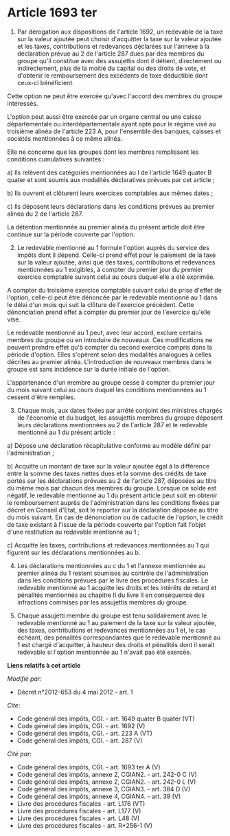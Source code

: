 # Article 1693 ter

1. Par dérogation aux dispositions de l'article 1692, un redevable de la taxe sur la valeur ajoutée peut choisir d'acquitter
la taxe sur la valeur ajoutée et les taxes, contributions et redevances déclarées sur l'annexe à la déclaration prévue au 2
de l'article 287 dues par des membres du groupe qu'il constitue avec des assujettis dont il détient, directement ou
indirectement, plus de la moitié du capital ou des droits de vote, et d'obtenir le remboursement des excédents de taxe
déductible dont ceux-ci bénéficient. 

Cette option ne peut être exercée qu'avec l'accord des membres du groupe intéressés. 

L'option peut aussi être exercée par un organe central ou une caisse départementale ou interdépartementale ayant opté pour le
régime visé au troisième alinéa de l'article 223 A, pour l'ensemble des banques, caisses et sociétés mentionnées à ce même
alinéa. 

Elle ne concerne que les groupes dont les membres remplissent les conditions cumulatives suivantes : 

a) Ils relèvent des catégories mentionnées au I de l'article 1649 quater B quater et sont soumis aux modalités déclaratives
prévues par cet article ; 

b) Ils ouvrent et clôturent leurs exercices comptables aux mêmes dates ; 

c) Ils déposent leurs déclarations dans les conditions prévues au premier alinéa du 2 de l'article 287. 

La détention mentionnée au premier alinéa du présent article doit être continue sur la période couverte par l'option. 

2. Le redevable mentionné au 1 formule l'option auprès du service des impôts dont il dépend. Celle-ci prend effet pour le
paiement de la taxe sur la valeur ajoutée, ainsi que des taxes, contributions et redevances mentionnées au 1 exigibles, à
compter du premier jour du premier exercice comptable suivant celui au cours duquel elle a été exprimée. 

A compter du troisième exercice comptable suivant celui de prise d'effet de l'option, celle-ci peut être dénoncée par le
redevable mentionné au 1 dans le délai d'un mois qui suit la clôture de l'exercice précédent. Cette dénonciation prend effet
à compter du premier jour de l'exercice qu'elle vise. 

Le redevable mentionné au 1 peut, avec leur accord, exclure certains membres du groupe ou en introduire de nouveaux. Ces
modifications ne peuvent prendre effet qu'à compter du second exercice compris dans la période d'option. Elles s'opèrent
selon des modalités analogues à celles décrites au premier alinéa. L'introduction de nouveaux membres dans le groupe est sans
incidence sur la durée initiale de l'option. 

L'appartenance d'un membre au groupe cesse à compter du premier jour du mois suivant celui au cours duquel les conditions
mentionnées au 1 cessent d'être remplies. 

3. Chaque mois, aux dates fixées par arrêté conjoint des ministres chargés de l'économie et du budget, les assujettis membres
du groupe déposent leurs déclarations mentionnées au 2 de l'article 287 et le redevable mentionné au 1 du présent article : 

a) Dépose une déclaration récapitulative conforme au modèle défini par l'administration ; 

b) Acquitte un montant de taxe sur la valeur ajoutée égal à la différence entre la somme des taxes nettes dues et la somme
des crédits de taxe portés sur les déclarations prévues au 2 de l'article 287, déposées au titre du même mois par chacun des
membres du groupe. Lorsque ce solde est négatif, le redevable mentionné au 1 du présent article peut soit en obtenir le
remboursement auprès de l'administration dans les conditions fixées par décret en Conseil d'Etat, soit le reporter sur la
déclaration déposée au titre du mois suivant. En cas de dénonciation ou de caducité de l'option, le crédit de taxe existant à
l'issue de la période couverte par l'option fait l'objet d'une restitution au redevable mentionné au 1 ; 

c) Acquitte les taxes, contributions et redevances mentionnées au 1 qui figurent sur les déclarations mentionnées au b. 

4. Les déclarations mentionnées au c du 1 et l'annexe mentionnée au premier alinéa du 1 restent soumises au contrôle de
l'administration dans les conditions prévues par le livre des procédures fiscales. Le redevable mentionné au 1 acquitte les
droits et les intérêts de retard et pénalités mentionnés au chapitre II du livre II en conséquence des infractions commises
par les assujettis membres du groupe. 

5. Chaque assujetti membre du groupe est tenu solidairement avec le redevable mentionné au 1 au paiement de la taxe sur la
valeur ajoutée, des taxes, contributions et redevances mentionnées au 1 et, le cas échéant, des pénalités correspondantes que
le redevable mentionné au 1 est chargé d'acquitter, à hauteur des droits et pénalités dont il serait redevable si l'option
mentionnée au 1 n'avait pas été exercée.

**Liens relatifs à cet article**

_Modifié par_:

  - Décret n°2012-653 du 4 mai 2012 - art. 1

_Cite_:

  - Code général des impôts, CGI. - art. 1649 quater B quater (VT)
  - Code général des impôts, CGI. - art. 1692 (V)
  - Code général des impôts, CGI. - art. 223 A (VT)
  - Code général des impôts, CGI. - art. 287 (V)

_Cité par_:

  - Code général des impôts, CGI. - art. 1693 ter A (V)
  - Code général des impôts, annexe 2, CGIAN2. - art. 242-0 C (V)
  - Code général des impôts, annexe 2, CGIAN2. - art. 242-0 L (V)
  - Code général des impôts, annexe 3, CGIAN3. - art. 384 D (V)
  - Code général des impôts, annexe 4, CGIAN4. - art. 39 (V)
  - Livre des procédures fiscales - art. L176 (VT)
  - Livre des procédures fiscales - art. L177 (V)
  - Livre des procédures fiscales - art. L48 (V)
  - Livre des procédures fiscales - art. R*256-1 (V)
